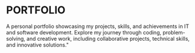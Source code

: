 # PORTFOLIO
A personal portfolio showcasing my projects, skills, and achievements in IT and software development. Explore my journey through coding, problem-solving, and creative work, including collaborative projects, technical skills, and innovative solutions."
